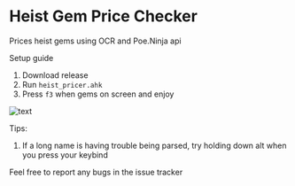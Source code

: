 # Heist Gem Price Checker
Prices heist gems using OCR and Poe.Ninja api

Setup guide


1) Download release
2) Run `heist_pricer.ahk`
3) Press `f3` when gems on screen and enjoy

![text](https://i.imgur.com/y4ctvrz.png)

Tips:
1) If a long name is having trouble being parsed, try holding down alt when you press your keybind

Feel free to report any bugs in the issue tracker
